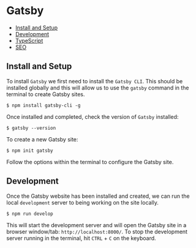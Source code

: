 # Gatsby

+ [Install and Setup](#install-and-setup)
+ [Development](#development)
+ [TypeScript](typescript.md#gatsby)
+ [SEO](seo.md#gatsby)

## Install and Setup
To install `Gatsby` we first need to install the `Gatsby CLI`. This should be installed globally and this will allow us to use the `gatsby` command in the terminal to create Gatsby sites.

```shell
$ npm install gatsby-cli -g
```

Once installed and completed, check the version of `Gatsby` installed:

```shell
$ gatsby --version
```

To create a new Gatsby site:

```shell
$ npm init gatsby
```

Follow the options within the terminal to configure the Gatsby site.

## Development
Once the Gatsby website has been installed and created, we can run the local `development` server to being working on the site locally.

```shell
$ npm run develop
```

This will start the development server and will open the Gatsby site in a browser window/tab: `http://localhost:8000/`. To stop the development server running in the terminal, hit `CTRL` + `C` on the keyboard.
